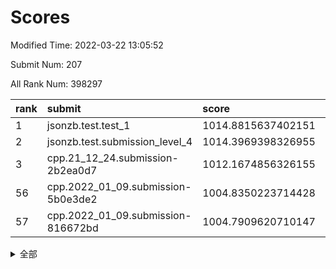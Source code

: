 # Scores

Modified Time: 2022-03-22 13:05:52

Submit Num: 207

All Rank Num: 398297

| rank |               submit               |       score        |       sigma        | pk_num |
| :--- | :--------------------------------- | :----------------- | :----------------- | :----- |
| 1    | jsonzb.test.test_1                 | 1014.8815637402151 | 0.868219847313387  | 7695   |
| 2    | jsonzb.test.submission_level_4     | 1014.3969398326955 | 0.8236120133850869 | 7694   |
| 3    | cpp.21_12_24.submission-2b2ea0d7   | 1012.1674856326155 | 0.7894193038164324 | 7692   |
| 56   | cpp.2022_01_09.submission-5b0e3de2 | 1004.8350223714428 | 0.7280744418440986 | 7701   |
| 57   | cpp.2022_01_09.submission-816672bd | 1004.7909620710147 | 0.7086353769044114 | 7702   |


<details>
<summary>全部</summary>

| rank |                 submit                 |       score        |       sigma        | pk_num |
| :--- | :------------------------------------- | :----------------- | :----------------- | :----- |
| 1    | jsonzb.test.test_1                     | 1014.8815637402151 | 0.868219847313387  | 7695   |
| 2    | jsonzb.test.submission_level_4         | 1014.3969398326955 | 0.8236120133850869 | 7694   |
| 3    | cpp.21_12_24.submission-2b2ea0d7       | 1012.1674856326155 | 0.7894193038164324 | 7692   |
| 4    | gobigger.level_3.submission_level_3_44 | 1011.8855093230757 | 0.7831895563085438 | 7702   |
| 5    | gobigger.level_3.submission_level_3_24 | 1011.786255815502  | 0.7791585741493046 | 7700   |
| 6    | gobigger.level_3.submission_level_3_37 | 1011.6002515244074 | 0.7757277685421712 | 7696   |
| 7    | gobigger.level_3.submission_level_3_18 | 1011.3879942302169 | 0.7673705132669415 | 7698   |
| 8    | gobigger.level_3.submission_level_3_40 | 1011.3522273714146 | 0.7824448446733067 | 7692   |
| 9    | gobigger.level_3.submission_level_3_10 | 1011.3165610668443 | 0.7641494529884768 | 7698   |
| 10   | gobigger.level_3.submission_level_3_1  | 1011.2627205511708 | 0.7636927377556713 | 7698   |
| 11   | gobigger.level_3.submission_level_3_19 | 1011.1693289895863 | 0.7926016131314371 | 7693   |
| 12   | gobigger.level_3.submission_level_3_3  | 1010.9752423250474 | 0.7647660118871369 | 7701   |
| 13   | gobigger.level_3.submission_level_3_33 | 1010.9650335336329 | 0.7746758268274183 | 7695   |
| 14   | gobigger.level_3.submission_level_3_39 | 1010.9363765135142 | 0.7805691401946769 | 7698   |
| 15   | gobigger.level_3.submission_level_3_36 | 1010.9159796860986 | 0.7551133373487598 | 7696   |
| 16   | gobigger.level_3.submission_level_3_27 | 1010.8316874457196 | 0.7506182922589714 | 7696   |
| 17   | gobigger.level_3.submission_level_3_21 | 1010.7086994973184 | 0.7825309660558594 | 7696   |
| 18   | gobigger.level_3.submission_level_3_0  | 1010.6735710926833 | 0.7600408308333679 | 7688   |
| 19   | gobigger.level_3.submission_level_3_43 | 1010.5001655670087 | 0.7762948695956388 | 7699   |
| 20   | gobigger.level_3.submission_level_3_30 | 1010.4028889522418 | 0.7685992793404766 | 7695   |
| 21   | gobigger.level_3.submission_level_3_20 | 1010.2858807071926 | 0.765650923219003  | 7699   |
| 22   | gobigger.level_3.submission_level_3_2  | 1010.2203175068992 | 0.7713996421366712 | 7698   |
| 23   | gobigger.level_3.submission_level_3_9  | 1010.2044347838998 | 0.7498482681985046 | 7697   |
| 24   | gobigger.level_3.submission_level_3_16 | 1010.1033314852754 | 0.749534275628302  | 7696   |
| 25   | gobigger.level_3.submission_level_3_46 | 1010.0045873908321 | 0.7475606078925464 | 7693   |
| 26   | gobigger.level_3.submission_level_3_34 | 1009.960232545363  | 0.7566489144443483 | 7698   |
| 27   | gobigger.level_3.submission_level_3_47 | 1009.8810664701841 | 0.7549494560563682 | 7695   |
| 28   | gobigger.level_3.submission_level_3_12 | 1009.8702136452118 | 0.7451624165937909 | 7696   |
| 29   | gobigger.level_3.submission_level_3_5  | 1009.8025972344522 | 0.76670986928429   | 7697   |
| 30   | gobigger.level_3.submission_level_3_32 | 1009.7957819869639 | 0.7759736513272392 | 7701   |
| 31   | gobigger.level_3.submission_level_3_4  | 1009.7788533285733 | 0.7564846826635672 | 7691   |
| 32   | gobigger.level_3.submission_level_3_23 | 1009.7579538215929 | 0.7505563494181307 | 7691   |
| 33   | gobigger.level_3.submission_level_3_31 | 1009.7317491259761 | 0.7604030771502628 | 7694   |
| 34   | gobigger.level_3.submission_level_3_22 | 1009.7207594640016 | 0.7648960650502126 | 7702   |
| 35   | gobigger.level_3.submission_level_3_25 | 1009.6300075570614 | 0.7456862885457234 | 7699   |
| 36   | gobigger.level_3.submission_level_3_35 | 1009.5914495530889 | 0.7477709106406166 | 7701   |
| 37   | gobigger.level_3.submission_level_3_29 | 1009.5652350735176 | 0.7695464956671436 | 7694   |
| 38   | gobigger.level_3.submission_level_3_26 | 1009.4938259600195 | 0.7462158777622478 | 7696   |
| 39   | gobigger.level_3.submission_level_3_48 | 1009.4501689778925 | 0.7292534275630376 | 7694   |
| 40   | gobigger.level_3.submission_level_3_42 | 1009.354533413724  | 0.7678041301236564 | 7695   |
| 41   | gobigger.level_3.submission_level_3_45 | 1009.3169294242958 | 0.7480095408488885 | 7693   |
| 42   | gobigger.level_3.submission_level_3_8  | 1009.273799484288  | 0.7720355227303172 | 7693   |
| 43   | gobigger.level_3.submission_level_3_13 | 1009.2452724095804 | 0.7559402493312196 | 7695   |
| 44   | gobigger.level_3.submission_level_3_41 | 1009.2204493567855 | 0.733821576358937  | 7690   |
| 45   | gobigger.level_3.submission_level_3_28 | 1009.2029423176634 | 0.7583665567292864 | 7697   |
| 46   | gobigger.level_3.submission_level_3_49 | 1008.9765510483141 | 0.7316244558477549 | 7697   |
| 47   | gobigger.level_3.submission_level_3_7  | 1008.905019379791  | 0.7623480058888209 | 7692   |
| 48   | gobigger.level_3.submission_level_3_6  | 1008.8835450422079 | 0.7840921525616638 | 7699   |
| 49   | gobigger.level_3.submission_level_3_11 | 1008.87102879883   | 0.7575282540688164 | 7696   |
| 50   | gobigger.level_3.submission_level_3_38 | 1008.8058017740358 | 0.7309114264880339 | 7695   |
| 51   | gobigger.level_3.submission_level_3_15 | 1008.7229151667984 | 0.7344076337271728 | 7696   |
| 52   | gobigger.level_3.submission_level_3_14 | 1008.4971295969958 | 0.7741653835391161 | 7699   |
| 53   | gobigger.level_3.submission_level_3_17 | 1007.7690577542284 | 0.7378110846053801 | 7700   |
| 54   | gobigger.level_1.submission_level_1_24 | 1005.5017025555119 | 0.7389472297636047 | 7697   |
| 55   | gobigger.level_1.submission_level_1_16 | 1005.1539794415997 | 0.7274102320255673 | 7700   |
| 56   | cpp.2022_01_09.submission-5b0e3de2     | 1004.8350223714428 | 0.7280744418440986 | 7701   |
| 57   | cpp.2022_01_09.submission-816672bd     | 1004.7909620710147 | 0.7086353769044114 | 7702   |
| 58   | gobigger.level_1.submission_level_1_38 | 1004.5887853572391 | 0.7059945620945045 | 7697   |
| 59   | gobigger.level_1.submission_level_1_7  | 1004.5866365167597 | 0.7187195766819225 | 7696   |
| 60   | gobigger.level_1.submission_level_1_29 | 1004.5833798784022 | 0.7179755036865461 | 7697   |
| 61   | gobigger.level_1.submission_level_1_35 | 1004.5755251756547 | 0.7186042711464646 | 7700   |
| 62   | gobigger.level_1.submission_level_1_46 | 1004.3767441054403 | 0.7130681117879816 | 7696   |
| 63   | gobigger.level_1.submission_level_1_22 | 1004.2784713473859 | 0.7111026072447223 | 7699   |
| 64   | gobigger.level_1.submission_level_1_9  | 1004.2773856704853 | 0.7228676141898491 | 7692   |
| 65   | gobigger.level_1.submission_level_1_1  | 1004.2031854305143 | 0.7102498480784909 | 7694   |
| 66   | gobigger.level_1.submission_level_1_28 | 1003.9345027458721 | 0.7299279746666443 | 7699   |
| 67   | gobigger.level_1.submission_level_1_17 | 1003.8901177388666 | 0.7140481088173396 | 7699   |
| 68   | gobigger.level_1.submission_level_1_26 | 1003.8692979276362 | 0.7292960237393921 | 7696   |
| 69   | gobigger.level_1.submission_level_1_49 | 1003.8514898128891 | 0.7106755515596793 | 7694   |
| 70   | gobigger.level_1.submission_level_1_11 | 1003.8480007543938 | 0.7096008687355899 | 7695   |
| 71   | gobigger.level_1.submission_level_1_4  | 1003.7978398366546 | 0.7243649485571719 | 7699   |
| 72   | gobigger.level_1.submission_level_1_37 | 1003.5253202595266 | 0.7081903267195514 | 7696   |
| 73   | gobigger.level_1.submission_level_1_34 | 1003.4657989920527 | 0.7153344379894773 | 7698   |
| 74   | gobigger.level_1.submission_level_1_41 | 1003.4231326363777 | 0.7216968449997855 | 7692   |
| 75   | gobigger.level_1.submission_level_1_30 | 1003.4208233652138 | 0.7265343400479225 | 7699   |
| 76   | gobigger.level_1.submission_level_1_14 | 1003.3789327225554 | 0.714695166058337  | 7700   |
| 77   | gobigger.level_1.submission_level_1_18 | 1003.3717446297172 | 0.7179841897871279 | 7698   |
| 78   | gobigger.level_1.submission_level_1_23 | 1003.2979720266909 | 0.7119756711444525 | 7696   |
| 79   | gobigger.level_1.submission_level_1_33 | 1003.2261026190664 | 0.7136107912883382 | 7693   |
| 80   | gobigger.level_1.submission_level_1_12 | 1003.2227790843755 | 0.7153869359660446 | 7697   |
| 81   | gobigger.level_1.submission_level_1_42 | 1003.1731409012094 | 0.7120613511433759 | 7696   |
| 82   | gobigger.level_1.submission_level_1_32 | 1003.1604094203886 | 0.708476063601272  | 7695   |
| 83   | gobigger.level_1.submission_level_1_43 | 1003.1571205884568 | 0.7063948135267969 | 7696   |
| 84   | gobigger.level_1.submission_level_1_2  | 1003.1341282476272 | 0.7119285612851386 | 7694   |
| 85   | gobigger.level_1.submission_level_1_21 | 1003.128717860894  | 0.7229931687400035 | 7693   |
| 86   | gobigger.level_1.submission_level_1_36 | 1003.0343420697718 | 0.7090583888850747 | 7701   |
| 87   | gobigger.level_1.submission_level_1_8  | 1003.0207898900782 | 0.7131889529950679 | 7699   |
| 88   | gobigger.level_1.submission_level_1_10 | 1002.9510952154828 | 0.7174823715437327 | 7696   |
| 89   | gobigger.level_1.submission_level_1_48 | 1002.7355577344612 | 0.7193143139869353 | 7690   |
| 90   | gobigger.level_1.submission_level_1_15 | 1002.7215683263108 | 0.7121520745059882 | 7697   |
| 91   | gobigger.level_1.submission_level_1_27 | 1002.717040264146  | 0.7238309829012113 | 7700   |
| 92   | gobigger.level_1.submission_level_1_44 | 1002.6508584202551 | 0.710421529889562  | 7701   |
| 93   | gobigger.level_1.submission_level_1_20 | 1002.5963910157615 | 0.7108135723183934 | 7697   |
| 94   | gobigger.level_1.submission_level_1_6  | 1002.5718288167598 | 0.7099985202141375 | 7700   |
| 95   | gobigger.level_1.submission_level_1_0  | 1002.3650102644395 | 0.7107269534998779 | 7701   |
| 96   | gobigger.level_1.submission_level_1_25 | 1002.3352572972822 | 0.6972441111346871 | 7697   |
| 97   | gobigger.level_1.submission_level_1_31 | 1002.2145173433502 | 0.7117655732863238 | 7693   |
| 98   | gobigger.level_1.submission_level_1_39 | 1001.953687235068  | 0.7118678403646734 | 7698   |
| 99   | gobigger.level_1.submission_level_1_47 | 1001.9499022896592 | 0.7233583708479957 | 7701   |
| 100  | gobigger.level_1.submission_level_1_19 | 1001.8608964846181 | 0.7198710442301207 | 7701   |
| 101  | gobigger.level_1.submission_level_1_45 | 1001.8589369459153 | 0.7141764199871448 | 7693   |
| 102  | gobigger.level_1.submission_level_1_3  | 1001.8088604792048 | 0.7195200241060732 | 7702   |
| 103  | gobigger.level_1.submission_level_1_13 | 1001.7445289184844 | 0.7120282863721807 | 7697   |
| 104  | gobigger.level_1.submission_level_1_40 | 1001.7065148563765 | 0.7121421599062935 | 7697   |
| 105  | gobigger.level_1.submission_level_1_5  | 1001.6110974962874 | 0.7089997673498004 | 7697   |
| 106  | gobigger.random.submission_random_28   | 997.0985005440072  | 0.6990493529920753 | 7693   |
| 107  | gobigger.random.submission_random_43   | 997.0865574156867  | 0.6947456395161754 | 7695   |
| 108  | gobigger.random.submission_random_46   | 997.0677696232569  | 0.7093057707014623 | 7702   |
| 109  | gobigger.random.submission_random_32   | 997.0584498337387  | 0.7154670088928687 | 7693   |
| 110  | gobigger.random.submission_random_47   | 996.9188935940207  | 0.7055408989391093 | 7694   |
| 111  | gobigger.random.submission_random_49   | 996.8381281684436  | 0.7196187440181021 | 7694   |
| 112  | gobigger.random.submission_random_45   | 996.8345871402942  | 0.7149272768647614 | 7699   |
| 113  | gobigger.random.submission_random_29   | 996.6341069744542  | 0.6964224674361532 | 7695   |
| 114  | gobigger.random.submission_random_1    | 996.6260940994601  | 0.7060768560798016 | 7693   |
| 115  | gobigger.random.submission_random_40   | 996.6256908647358  | 0.7094586207383462 | 7700   |
| 116  | gobigger.random.submission_random_22   | 996.5177686884238  | 0.698764257632039  | 7697   |
| 117  | gobigger.random.submission_random_5    | 996.486002060742   | 0.7317387965491517 | 7694   |
| 118  | gobigger.random.submission_random_6    | 996.485291368615   | 0.711581316114984  | 7697   |
| 119  | gobigger.random.submission_random_44   | 996.3291602970559  | 0.7192959296014966 | 7698   |
| 120  | gobigger.random.submission_random_10   | 996.3211270584114  | 0.71220546783505   | 7699   |
| 121  | gobigger.random.submission_random_13   | 996.3076927850786  | 0.7147960383158689 | 7698   |
| 122  | gobigger.random.submission_random_39   | 996.284912981419   | 0.7222119025930112 | 7697   |
| 123  | gobigger.random.submission_random_4    | 996.2214065266255  | 0.7137605065672374 | 7695   |
| 124  | gobigger.random.submission_random_19   | 996.1598864395602  | 0.6964784915710451 | 7699   |
| 125  | gobigger.random.submission_random_12   | 996.1571861681132  | 0.7028366773519584 | 7697   |
| 126  | gobigger.random.submission_random_27   | 996.1478481447604  | 0.7157278980784368 | 7701   |
| 127  | gobigger.random.submission_random_2    | 996.1243662003909  | 0.6980121252640251 | 7698   |
| 128  | gobigger.random.submission_random_18   | 996.1180622460588  | 0.710150208987446  | 7696   |
| 129  | gobigger.random.submission_random_31   | 996.1129727904939  | 0.7238912486974426 | 7695   |
| 130  | gobigger.random.submission_random_8    | 995.9926505649732  | 0.7053807341279088 | 7698   |
| 131  | gobigger.random.submission_random_38   | 995.9416025443059  | 0.7148570480005638 | 7692   |
| 132  | gobigger.random.submission_random_20   | 995.9372785042339  | 0.7136340182004803 | 7700   |
| 133  | gobigger.random.submission_random_34   | 995.9025852243864  | 0.7159581899227825 | 7693   |
| 134  | gobigger.random.submission_random_24   | 995.8803734754937  | 0.7012631161750759 | 7700   |
| 135  | gobigger.random.submission_random_42   | 995.8532945727285  | 0.7104220464182325 | 7695   |
| 136  | gobigger.random.submission_random_21   | 995.8154991013099  | 0.7014793252373559 | 7695   |
| 137  | gobigger.random.submission_random_26   | 995.7499626907288  | 0.710799445167121  | 7701   |
| 138  | gobigger.random.submission_random_9    | 995.5729904164438  | 0.7099189250453545 | 7696   |
| 139  | gobigger.random.submission_random_37   | 995.5383318492212  | 0.7114087448981599 | 7696   |
| 140  | gobigger.random.submission_random_15   | 995.5154109944108  | 0.7104066370659697 | 7696   |
| 141  | gobigger.random.submission_random_3    | 995.4949260755951  | 0.7132385533188411 | 7695   |
| 142  | gobigger.random.submission_random_30   | 995.4925638655585  | 0.7292685176841845 | 7694   |
| 143  | gobigger.random.submission_random_17   | 995.4297912121446  | 0.7164512665708415 | 7694   |
| 144  | gobigger.random.submission_random_14   | 995.3735053667688  | 0.7146171979347815 | 7701   |
| 145  | gobigger.random.submission_random_23   | 995.3559333897241  | 0.7109101582933204 | 7694   |
| 146  | gobigger.random.submission_random_33   | 995.309539721572   | 0.7400888577048351 | 7696   |
| 147  | gobigger.random.submission_random_48   | 995.2965750682343  | 0.7220158294698309 | 7697   |
| 148  | gobigger.random.submission_random_0    | 995.2775597815453  | 0.7152682740718411 | 7701   |
| 149  | gobigger.random.submission_random_41   | 995.2579233232809  | 0.7110006527067433 | 7695   |
| 150  | gobigger.random.submission_random_11   | 995.2475161261391  | 0.7099808597317843 | 7699   |
| 151  | gobigger.random.submission_random_36   | 995.2192487205377  | 0.7129468864303015 | 7693   |
| 152  | gobigger.random.submission_random_25   | 995.1917699822976  | 0.6976856765589842 | 7693   |
| 153  | gobigger.random.submission_random_16   | 995.1687941901702  | 0.7060506677486643 | 7699   |
| 154  | gobigger.random.submission_random_7    | 995.1292072999997  | 0.7068473199195572 | 7698   |
| 155  | gobigger.level_2.submission_level_2_36 | 994.2743761011391  | 0.7303695664802753 | 7692   |
| 156  | gobigger.random.submission_random_35   | 994.259668292549   | 0.7184526731841195 | 7695   |
| 157  | gobigger.level_2.submission_level_2_41 | 993.6330456400069  | 0.7303914061662308 | 7698   |
| 158  | gobigger.level_2.submission_level_2_1  | 993.4943377402514  | 0.7283277813012344 | 7696   |
| 159  | gobigger.level_2.submission_level_2_44 | 993.3781765886234  | 0.7401172951751915 | 7698   |
| 160  | gobigger.level_2.submission_level_2_25 | 993.2948405195771  | 0.7482150511346618 | 7697   |
| 161  | gobigger.level_2.submission_level_2_19 | 993.1941312660653  | 0.7351551656983755 | 7700   |
| 162  | gobigger.level_2.submission_level_2_26 | 993.1087145420751  | 0.7421177481954562 | 7696   |
| 163  | gobigger.level_2.submission_level_2_3  | 992.9535426559993  | 0.7499689381773964 | 7693   |
| 164  | gobigger.level_2.submission_level_2_40 | 992.9368580992508  | 0.7380856792893302 | 7693   |
| 165  | gobigger.level_2.submission_level_2_7  | 992.8851649134626  | 0.7340749234590566 | 7698   |
| 166  | gobigger.level_2.submission_level_2_47 | 992.8377137078626  | 0.7503181766634552 | 7697   |
| 167  | gobigger.level_2.submission_level_2_10 | 992.8233175750725  | 0.7484620995831732 | 7699   |
| 168  | gobigger.level_2.submission_level_2_45 | 992.7445740508881  | 0.745369412649422  | 7699   |
| 169  | gobigger.level_2.submission_level_2_42 | 992.7226453651953  | 0.7349319203747313 | 7696   |
| 170  | gobigger.level_2.submission_level_2_48 | 992.6235690757259  | 0.7486629170352397 | 7701   |
| 171  | gobigger.level_2.submission_level_2_43 | 992.6101983752143  | 0.7785177130870874 | 7699   |
| 172  | gobigger.level_2.submission_level_2_18 | 992.5957575019207  | 0.7328472614333177 | 7691   |
| 173  | gobigger.level_2.submission_level_2_33 | 992.5549405635287  | 0.732967066874739  | 7694   |
| 174  | gobigger.level_2.submission_level_2_13 | 992.5329585118841  | 0.7560059053914924 | 7696   |
| 175  | gobigger.level_2.submission_level_2_29 | 992.4709300339305  | 0.7427001908599461 | 7695   |
| 176  | gobigger.level_2.submission_level_2_30 | 992.4644857284048  | 0.7250807554296322 | 7695   |
| 177  | gobigger.level_2.submission_level_2_22 | 992.4472788277226  | 0.739830129248278  | 7698   |
| 178  | gobigger.level_2.submission_level_2_11 | 992.3333103241425  | 0.7356305906372806 | 7698   |
| 179  | gobigger.level_2.submission_level_2_8  | 992.3175404873314  | 0.7352519682091653 | 7696   |
| 180  | gobigger.level_2.submission_level_2_31 | 992.2557133680497  | 0.7337400677791536 | 7697   |
| 181  | gobigger.level_2.submission_level_2_15 | 992.2308703218937  | 0.7387244578571266 | 7697   |
| 182  | gobigger.level_2.submission_level_2_37 | 992.2065611643424  | 0.726506135009657  | 7699   |
| 183  | gobigger.level_2.submission_level_2_23 | 992.1839286493984  | 0.7489794179919146 | 7698   |
| 184  | gobigger.level_2.submission_level_2_38 | 992.1787791406051  | 0.7502965922143826 | 7698   |
| 185  | gobigger.level_2.submission_level_2_34 | 992.1781952918267  | 0.7465141409393423 | 7697   |
| 186  | gobigger.level_2.submission_level_2_9  | 991.9436840086646  | 0.7612065537081696 | 7699   |
| 187  | gobigger.level_2.submission_level_2_2  | 991.8427562995676  | 0.736637382658296  | 7698   |
| 188  | gobigger.level_2.submission_level_2_49 | 991.7439463789458  | 0.7375185453922413 | 7691   |
| 189  | gobigger.level_2.submission_level_2_39 | 991.6302248817473  | 0.7353907676978229 | 7695   |
| 190  | gobigger.level_2.submission_level_2_6  | 991.5656748549053  | 0.7651625228321275 | 7696   |
| 191  | gobigger.level_2.submission_level_2_14 | 991.5644065688449  | 0.7485538320476016 | 7692   |
| 192  | gobigger.level_2.submission_level_2_24 | 991.387474732441   | 0.7560234635860765 | 7697   |
| 193  | gobigger.level_2.submission_level_2_35 | 991.273239273176   | 0.7643716210223302 | 7700   |
| 194  | gobigger.level_2.submission_level_2_17 | 991.2686840504576  | 0.7724332217419521 | 7698   |
| 195  | gobigger.level_2.submission_level_2_21 | 991.2510485590504  | 0.7542746771565532 | 7694   |
| 196  | gobigger.level_2.submission_level_2_16 | 991.244790116766   | 0.7421942658514225 | 7700   |
| 197  | gobigger.level_2.submission_level_2_4  | 991.2284669914382  | 0.7436064907273506 | 7693   |
| 198  | gobigger.level_2.submission_level_2_32 | 991.1346745951413  | 0.7587258924480863 | 7700   |
| 199  | gobigger.level_2.submission_level_2_46 | 991.1061203301421  | 0.754744209122556  | 7695   |
| 200  | gobigger.level_2.submission_level_2_5  | 991.0358446814148  | 0.7561753752293638 | 7696   |
| 201  | gobigger.level_2.submission_level_2_27 | 990.9461822119247  | 0.7716043517410087 | 7700   |
| 202  | gobigger.level_2.submission_level_2_20 | 990.7190876988681  | 0.7680391923238251 | 7694   |
| 203  | gobigger.level_2.submission_level_2_28 | 990.6304090113035  | 0.7669939533415963 | 7700   |
| 204  | gobigger.level_2.submission_level_2_12 | 990.3098676730253  | 0.7411745170934578 | 7694   |
| 205  | gobigger.level_2.submission_level_2_0  | 989.9223164728069  | 0.7873523995643634 | 7697   |
| 206  | gobigger.none.submission_none_1        | 976.0869624182184  | 1.5313687523821828 | 7701   |
| 207  | gobigger.none.submission_none_0        | 975.9216088285228  | 1.3955391351147033 | 7690   |

</details>